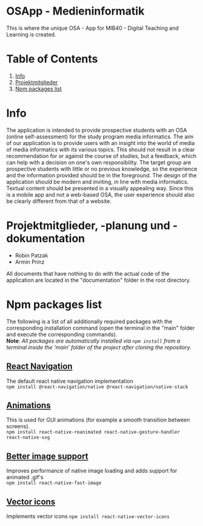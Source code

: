 # OSApp - Medieninformatik
This is where the unique OSA - App for MIB40 - Digital Teaching and Learning is created.

# Table of Contents
1. [Info](#info)
2. [Projektmitglieder](#projektmitglieder)
3. [Npm packages list](#npm-packages-list)

# Info
The application is intended to provide prospective students with an OSA (online self-assessment) for the study program
media informatics. The aim of our application is to provide users with an insight into the world of media of media informatics with its various topics. This should not result in a clear recommendation for or against the course of studies, but a feedback, which can help with a
decision on one's own responsibility. The target group are prospective students with little or no previous knowledge, so the experience and the information provided should be in the foreground. The design of the application should be modern and inviting, in line with media informatics.
Textual content should be presented in a visually appealing way. Since this is a mobile app and not a web-based OSA, the user experience should also be clearly different from that of a website.

# Projektmitglieder, -planung und -dokumentation
* Robin Patzak
* Armin Prinz

All documents that have nothing to do with the actual code of the application are located in the "documentation" folder in the root directory.

# Npm packages list
The following is a list of all additionally required packages with the corresponding installation command (open the terminal in the "main" folder and execute the corresponding commands).\
**Note**: *All packages are automatically installed via ``npm install`` from a terminal inside the 'main' folder of the project after cloning the repository.*

## [React Navigation](https://reactnative.dev/docs/navigation)
The default react native navigation implementation\
``npm install @react-navigation/native @react-navigation/native-stack``

## [Animations](https://reactnative.dev/docs/animations)
This is used for GUI animations (for example a smooth transition between screens).\
``npm install react-native-reanimated react-native-gesture-handler react-native-svg``

## [Better image support](https://github.com/DylanVann/react-native-fast-image)
Improves performance of native image loading and adds support for animated .gif's\
``npm install react-native-fast-image``

## [Vector icons](https://github.com/oblador/react-native-vector-icons)
Implements vector icons
``npm install react-native-vector-icons``
